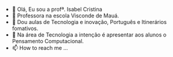 - 👋 Olá, Eu sou a profª. Isabel Cristina
- 👀 Professora na escola Visconde de Mauá.
- 🌱 Dou aulas de Tecnologia e inovação, Português e Itinerários fomativos.
- 💞️ Na área de Tecnologia a intenção é apresentar aos alunos o Pensamento Computacional.
- 📫 How to reach me ...

<!---
Profbel/Profbel is a ✨ special ✨ repository because its `README.md` (this file) appears on your GitHub profile.
You can click the Preview link to take a look at your changes.
--->
